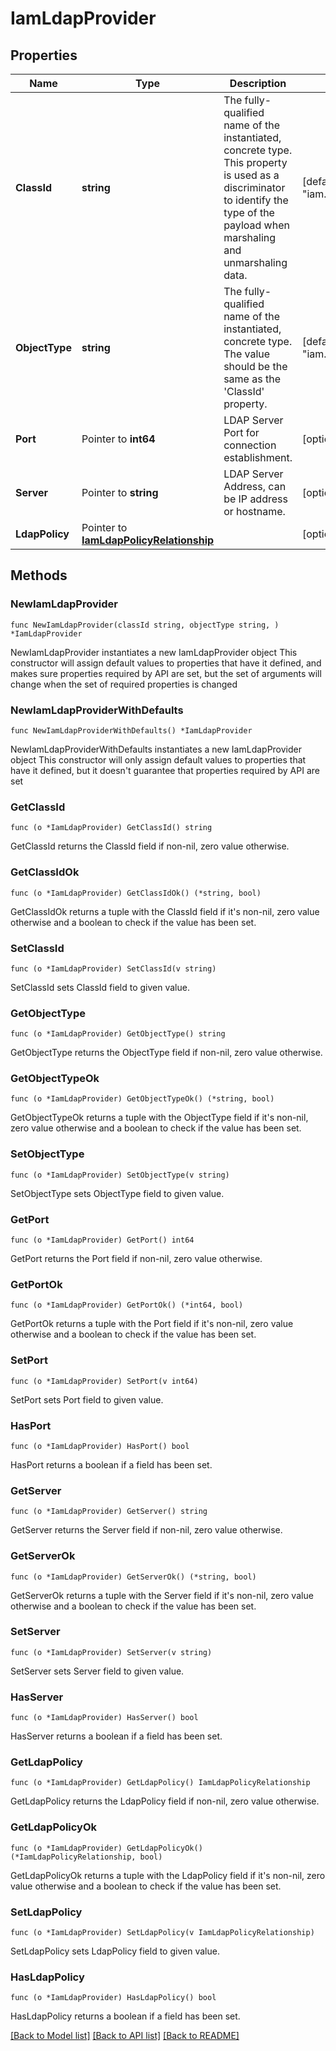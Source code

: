 # IamLdapProvider

## Properties

Name | Type | Description | Notes
------------ | ------------- | ------------- | -------------
**ClassId** | **string** | The fully-qualified name of the instantiated, concrete type. This property is used as a discriminator to identify the type of the payload when marshaling and unmarshaling data. | [default to "iam.LdapProvider"]
**ObjectType** | **string** | The fully-qualified name of the instantiated, concrete type. The value should be the same as the &#39;ClassId&#39; property. | [default to "iam.LdapProvider"]
**Port** | Pointer to **int64** | LDAP Server Port for connection establishment. | [optional] 
**Server** | Pointer to **string** | LDAP Server Address, can be IP address or hostname. | [optional] 
**LdapPolicy** | Pointer to [**IamLdapPolicyRelationship**](iam.LdapPolicy.Relationship.md) |  | [optional] 

## Methods

### NewIamLdapProvider

`func NewIamLdapProvider(classId string, objectType string, ) *IamLdapProvider`

NewIamLdapProvider instantiates a new IamLdapProvider object
This constructor will assign default values to properties that have it defined,
and makes sure properties required by API are set, but the set of arguments
will change when the set of required properties is changed

### NewIamLdapProviderWithDefaults

`func NewIamLdapProviderWithDefaults() *IamLdapProvider`

NewIamLdapProviderWithDefaults instantiates a new IamLdapProvider object
This constructor will only assign default values to properties that have it defined,
but it doesn't guarantee that properties required by API are set

### GetClassId

`func (o *IamLdapProvider) GetClassId() string`

GetClassId returns the ClassId field if non-nil, zero value otherwise.

### GetClassIdOk

`func (o *IamLdapProvider) GetClassIdOk() (*string, bool)`

GetClassIdOk returns a tuple with the ClassId field if it's non-nil, zero value otherwise
and a boolean to check if the value has been set.

### SetClassId

`func (o *IamLdapProvider) SetClassId(v string)`

SetClassId sets ClassId field to given value.


### GetObjectType

`func (o *IamLdapProvider) GetObjectType() string`

GetObjectType returns the ObjectType field if non-nil, zero value otherwise.

### GetObjectTypeOk

`func (o *IamLdapProvider) GetObjectTypeOk() (*string, bool)`

GetObjectTypeOk returns a tuple with the ObjectType field if it's non-nil, zero value otherwise
and a boolean to check if the value has been set.

### SetObjectType

`func (o *IamLdapProvider) SetObjectType(v string)`

SetObjectType sets ObjectType field to given value.


### GetPort

`func (o *IamLdapProvider) GetPort() int64`

GetPort returns the Port field if non-nil, zero value otherwise.

### GetPortOk

`func (o *IamLdapProvider) GetPortOk() (*int64, bool)`

GetPortOk returns a tuple with the Port field if it's non-nil, zero value otherwise
and a boolean to check if the value has been set.

### SetPort

`func (o *IamLdapProvider) SetPort(v int64)`

SetPort sets Port field to given value.

### HasPort

`func (o *IamLdapProvider) HasPort() bool`

HasPort returns a boolean if a field has been set.

### GetServer

`func (o *IamLdapProvider) GetServer() string`

GetServer returns the Server field if non-nil, zero value otherwise.

### GetServerOk

`func (o *IamLdapProvider) GetServerOk() (*string, bool)`

GetServerOk returns a tuple with the Server field if it's non-nil, zero value otherwise
and a boolean to check if the value has been set.

### SetServer

`func (o *IamLdapProvider) SetServer(v string)`

SetServer sets Server field to given value.

### HasServer

`func (o *IamLdapProvider) HasServer() bool`

HasServer returns a boolean if a field has been set.

### GetLdapPolicy

`func (o *IamLdapProvider) GetLdapPolicy() IamLdapPolicyRelationship`

GetLdapPolicy returns the LdapPolicy field if non-nil, zero value otherwise.

### GetLdapPolicyOk

`func (o *IamLdapProvider) GetLdapPolicyOk() (*IamLdapPolicyRelationship, bool)`

GetLdapPolicyOk returns a tuple with the LdapPolicy field if it's non-nil, zero value otherwise
and a boolean to check if the value has been set.

### SetLdapPolicy

`func (o *IamLdapProvider) SetLdapPolicy(v IamLdapPolicyRelationship)`

SetLdapPolicy sets LdapPolicy field to given value.

### HasLdapPolicy

`func (o *IamLdapProvider) HasLdapPolicy() bool`

HasLdapPolicy returns a boolean if a field has been set.


[[Back to Model list]](../README.md#documentation-for-models) [[Back to API list]](../README.md#documentation-for-api-endpoints) [[Back to README]](../README.md)


